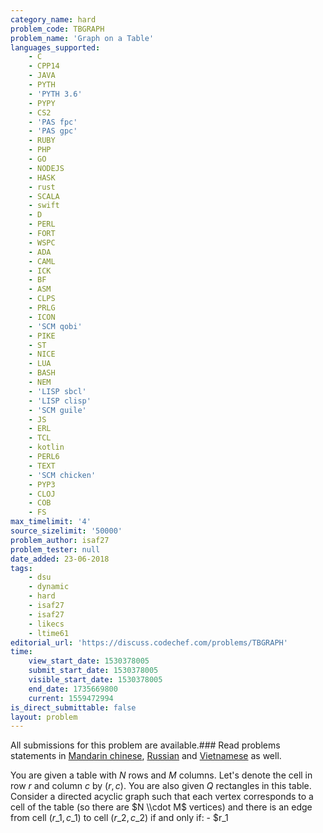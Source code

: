 ```yaml
---
category_name: hard
problem_code: TBGRAPH
problem_name: 'Graph on a Table'
languages_supported:
    - C
    - CPP14
    - JAVA
    - PYTH
    - 'PYTH 3.6'
    - PYPY
    - CS2
    - 'PAS fpc'
    - 'PAS gpc'
    - RUBY
    - PHP
    - GO
    - NODEJS
    - HASK
    - rust
    - SCALA
    - swift
    - D
    - PERL
    - FORT
    - WSPC
    - ADA
    - CAML
    - ICK
    - BF
    - ASM
    - CLPS
    - PRLG
    - ICON
    - 'SCM qobi'
    - PIKE
    - ST
    - NICE
    - LUA
    - BASH
    - NEM
    - 'LISP sbcl'
    - 'LISP clisp'
    - 'SCM guile'
    - JS
    - ERL
    - TCL
    - kotlin
    - PERL6
    - TEXT
    - 'SCM chicken'
    - PYP3
    - CLOJ
    - COB
    - FS
max_timelimit: '4'
source_sizelimit: '50000'
problem_author: isaf27
problem_tester: null
date_added: 23-06-2018
tags:
    - dsu
    - dynamic
    - hard
    - isaf27
    - isaf27
    - likecs
    - ltime61
editorial_url: 'https://discuss.codechef.com/problems/TBGRAPH'
time:
    view_start_date: 1530378005
    submit_start_date: 1530378005
    visible_start_date: 1530378005
    end_date: 1735669800
    current: 1559472994
is_direct_submittable: false
layout: problem
---
```

All submissions for this problem are available.### Read problems statements in [Mandarin chinese](http://www.codechef.com/download/translated/LTIME61/mandarin/TBGRAPH.pdf), [Russian](http://www.codechef.com/download/translated/LTIME61/russian/TBGRAPH.pdf) and [Vietnamese](http://www.codechef.com/download/translated/LTIME61/vietnamese/TBGRAPH.pdf) as well.

You are given a table with $N$ rows and $M$ columns. Let's denote the cell in row $r$ and column $c$ by $(r, c)$. You are also given $Q$ rectangles in this table. Consider a directed acyclic graph such that each vertex corresponds to a cell of the table (so there are $N \\cdot M$ vertices) and there is an edge from cell $(r\_1, c\_1)$ to cell $(r\_2, c\_2)$ if and only if: - $r\_1
